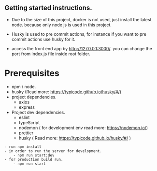 ## Getting started instructions.
- Due to the size of this project, docker is not used, just install the latest node. because only node 
js is used in this project.
  
- Husky is used to pre commit actions, for instance if you want to pre commit actions use husky for it.

- access the front end app by http://127.0.0.1:3000/. you can change the port from index.js file inside root folder.
  
# Prerequisites
- npm / node.
- husky (Read more: https://typicode.github.io/husky/#/)  
- project dependencies.
    - axios
    - express
- Project dev dependencies.
    - eslint
    - typeScript
    - nodemon ( for development env read more: https://nodemon.io/)
    - prettier
    - husky ( Read more: https://typicode.github.io/husky/#/ )
  

````
- run npm install
- in order to run the server for development.
    - npm run start:dev
- for production build run.
    - npm run start
````

